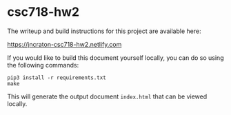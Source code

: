 # csc718-hw2

The writeup and build instructions for this project are available here:

https://jncraton-csc718-hw2.netlify.com

If you would like to build this document yourself locally, you can do so using the following commands:

    pip3 install -r requirements.txt
    make

This will generate the output document `index.html` that can be viewed locally.
